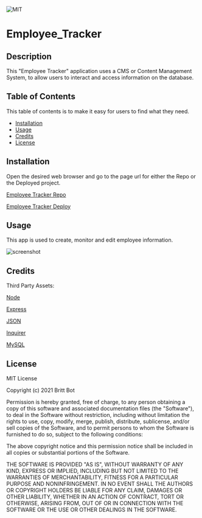 ![MIT](https://img.shields.io/badge/License-MIT-yellow.svg)
# Employee_Tracker
## Description 

This "Employee Tracker" application uses a CMS or Content Management System, to allow users to interact and access information on the database. 


## Table of Contents 

This table of contents is to make it easy for users to find what they need.

* [Installation](#installation)
* [Usage](#usage)
* [Credits](#credits)
* [License](#license)


## Installation

Open the desired web browser and go to the page url for either the Repo or the Deployed project.

[Employee Tracker Repo](https://github.com/britt-bot/Employee_Tracker)

[Employee Tracker Deploy](https://employee-tracker--homework-12.herokuapp.com)


## Usage 

This app is used to create, monitor and edit employee information.

![screenshot](https://user-images.githubusercontent.com/77466708/139357195-a46f9bf5-8262-4194-aac9-30bde0d500cb.png)



## Credits

Third Party Assets:

[Node](https://nodejs.org/en/)

[Express](https://expressjs.com/)

[JSON](https://www.json.org/json-en.html)

[Inquirer](https://www.npmjs.com/package/inquirer)

[MySQL](https://www.mysql.com/)


## License

MIT License

Copyright (c) 2021 Britt Bot

Permission is hereby granted, free of charge, to any person obtaining a copy
of this software and associated documentation files (the "Software"), to deal
in the Software without restriction, including without limitation the rights
to use, copy, modify, merge, publish, distribute, sublicense, and/or sell
copies of the Software, and to permit persons to whom the Software is
furnished to do so, subject to the following conditions:

The above copyright notice and this permission notice shall be included in all
copies or substantial portions of the Software.

THE SOFTWARE IS PROVIDED "AS IS", WITHOUT WARRANTY OF ANY KIND, EXPRESS OR
IMPLIED, INCLUDING BUT NOT LIMITED TO THE WARRANTIES OF MERCHANTABILITY,
FITNESS FOR A PARTICULAR PURPOSE AND NONINFRINGEMENT. IN NO EVENT SHALL THE
AUTHORS OR COPYRIGHT HOLDERS BE LIABLE FOR ANY CLAIM, DAMAGES OR OTHER
LIABILITY, WHETHER IN AN ACTION OF CONTRACT, TORT OR OTHERWISE, ARISING FROM,
OUT OF OR IN CONNECTION WITH THE SOFTWARE OR THE USE OR OTHER DEALINGS IN THE
SOFTWARE.
